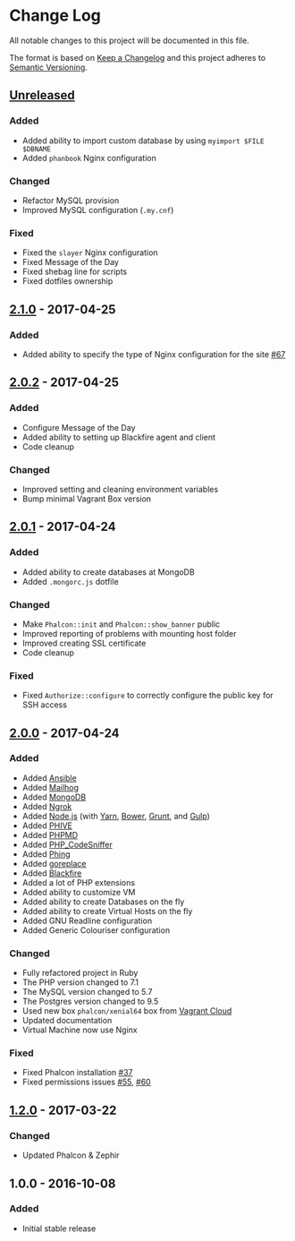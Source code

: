 # Change Log
All notable changes to this project will be documented in this file.

The format is based on [Keep a Changelog](http://keepachangelog.com/)
and this project adheres to [Semantic Versioning](http://semver.org/).

## [Unreleased]
### Added
- Added ability to import custom database by using `myimport $FILE $DBNAME`
- Added `phanbook` Nginx configuration

### Changed
- Refactor MySQL provision
- Improved MySQL configuration (`.my.cnf`)

### Fixed
- Fixed the `slayer` Nginx configuration
- Fixed Message of the Day
- Fixed shebag line for scripts
- Fixed dotfiles ownership

## [2.1.0] - 2017-04-25
### Added
- Added ability to specify the type of Nginx configuration for the site [#67](https://github.com/phalcon/box/issues/67)

## [2.0.2] - 2017-04-25
### Added
- Configure Message of the Day
- Added ability to setting up Blackfire agent and client
- Code cleanup

### Changed
- Improved setting and cleaning environment variables
- Bump minimal Vagrant Box version

## [2.0.1] - 2017-04-24
### Added
- Added ability to create databases at MongoDB
- Added `.mongorc.js` dotfile

### Changed
- Make `Phalcon::init` and `Phalcon::show_banner` public
- Improved reporting of problems with mounting host folder
- Improved creating SSL certificate
- Code cleanup

### Fixed
- Fixed `Authorize::configure` to correctly configure the public key for SSH access

## [2.0.0] - 2017-04-24
### Added
- Added [Ansible](https://www.ansible.com)
- Added [Mailhog](https://github.com/mailhog/MailHog)
- Added [MongoDB](https://www.mongodb.com)
- Added [Ngrok](https://ngrok.com)
- Added [Node.js](https://nodejs.org/en/) (with [Yarn](https://yarnpkg.com/en/), [Bower](https://bower.io), [Grunt](https://gruntjs.com), and [Gulp](http://gulpjs.com))
- Added [PHIVE](https://phar.io)
- Added [PHPMD](https://phpmd.org)
- Added [PHP_CodeSniffer](https://github.com/squizlabs/PHP_CodeSniffer)
- Added [Phing](https://www.phing.info)
- Added [goreplace](https://github.com/webdevops/go-replace)
- Added [Blackfire](https://blackfire.io)
- Added a lot of PHP extensions
- Added ability to customize VM
- Added ability to create Databases on the fly
- Added ability to create Virtual Hosts on the fly
- Added GNU Readline configuration
- Added Generic Colouriser configuration

### Changed
- Fully refactored project in Ruby
- The PHP version changed to 7.1
- The MySQL version changed to 5.7
- The Postgres version changed to 9.5
- Used new box `phalcon/xenial64` box from [Vagrant Cloud](https://atlas.hashicorp.com/phalconphp/boxes/xenial64/)
- Updated documentation
- Virtual Machine now use Nginx

### Fixed
- Fixed Phalcon installation [#37](https://github.com/phalcon/box/issues/37)
- Fixed permissions issues [#55](https://github.com/phalcon/box/issues/55), [#60](https://github.com/phalcon/box/issues/60)

## [1.2.0] - 2017-03-22
### Changed
- Updated Phalcon & Zephir

## 1.0.0 - 2016-10-08
### Added
- Initial stable release

[Unreleased]: https://github.com/phalcon/box/compare/v2.1.0...HEAD
[2.1.0]: https://github.com/phalcon/box/compare/v2.1.0...v2.0.2
[2.0.2]: https://github.com/phalcon/box/compare/v2.0.2...v2.0.1
[2.0.1]: https://github.com/phalcon/box/compare/v2.0.1...v2.0.0
[2.0.0]: https://github.com/phalcon/box/compare/v2.0.0...v1.2.0
[1.2.0]: https://github.com/phalcon/box/compare/v1.2.0...v1.0.0
